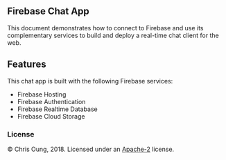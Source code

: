 Firebase Chat App
---------------------------
This document demonstrates how to connect to Firebase and use its complementary services to build and deploy a real-time chat client for the web. 

Features
--------
This chat app is built with the following Firebase services: 

- Firebase Hosting
- Firebase Authentication
- Firebase Realtime Database
- Firebase Cloud Storage

### License 

© Chris Oung, 2018. Licensed under an [Apache-2](https://github.com/chrisoung/firebase-web/blob/master/LICENSE) license.

